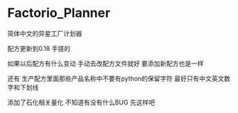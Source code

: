 # Factorio_Planner
简体中文的异星工厂计划器

配方更新到0.18 手搓的

如果以后配方有什么变动 手动去改配方文件就好 要添加新配方也是一样

还有 生产配方里面那些产品名称中不要有python的保留字符
最好只有中文英文数字和下划线

添加了石化相关量化 不知道有没有什么BUG 先这样吧
